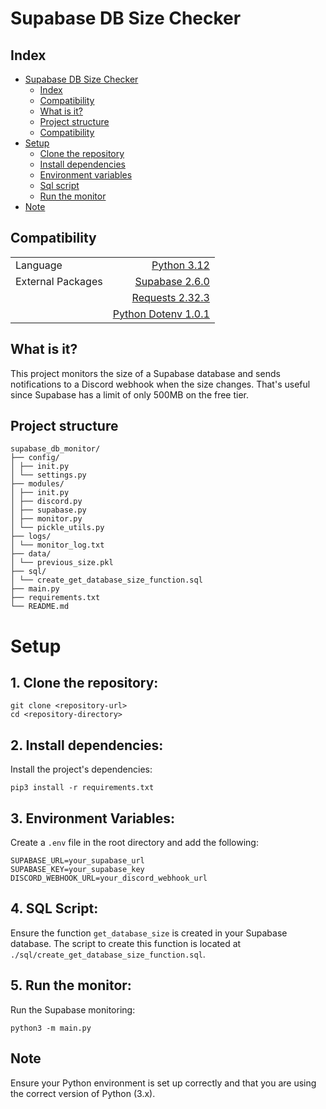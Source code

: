# Supabase DB Size Checker

## Index
- [Supabase DB Size Checker](#supabase-db-size-checker)
    - [Index](#index)
    - [Compatibility](#compatibility)
    - [What is it?](#what-is-it)
    - [Project structure](#project-structure)
    - [Compatibility](#compatibility)
- [Setup](#setup)
    - [Clone the repository](#1-clone-the-repository)
    - [Install dependencies](#2-install-dependencies)
    - [Environment variables](#3-environment-variables)
    - [Sql script](#4-sql-script)
    - [Run the monitor](#5-run-the-monitor)
- [Note](#note)

## Compatibility
|                |                                                                                                            |
| -------------- | ----------------------------------------------------------------------------------------------------------:|
| Language       | [Python 3.12](https://www.python.org/ "Python's Homepage")                                                  |
| External Packages   | [Supabase 2.6.0](https://github.com/supabase-community/supabase-py "Supabase client for Python")  |
|                | [Requests 2.32.3](https://requests.readthedocs.io "Python HTTP for Humans")         |
|                | [Python Dotenv 1.0.1](https://github.com/theskumar/python-dotenv "Read key-value pairs from a .env file and set them as environment variables")         |

## What is it?
This project monitors the size of a Supabase database and sends notifications to a Discord webhook when the size changes.
That's useful since Supabase has a limit of only 500MB on the free tier.

## Project structure
```
supabase_db_monitor/
├── config/
│ ├── init.py
│ └── settings.py
├── modules/
│ ├── init.py
│ ├── discord.py
│ ├── supabase.py
│ ├── monitor.py
│ └── pickle_utils.py
├── logs/
│ └── monitor_log.txt
├── data/
│ └── previous_size.pkl
├── sql/
│ └── create_get_database_size_function.sql
├── main.py
├── requirements.txt
└── README.md
```


# Setup

## 1. **Clone the repository:**

``` 
git clone <repository-url>
cd <repository-directory>
```

## 2. **Install dependencies:**

Install the project's dependencies:
```
pip3 install -r requirements.txt
```

## 3. **Environment Variables:**

Create a `.env` file in the root directory and add the following:
```
SUPABASE_URL=your_supabase_url
SUPABASE_KEY=your_supabase_key
DISCORD_WEBHOOK_URL=your_discord_webhook_url
```

## 4. **SQL Script:**

Ensure the function `get_database_size` is created in your Supabase database. 
The script to create this function is located at `./sql/create_get_database_size_function.sql`.

## 5. **Run the monitor:**

Run the Supabase monitoring:
```
python3 -m main.py
``` 

## Note

Ensure your Python environment is set up correctly and that you are using the correct version of Python (3.x).
